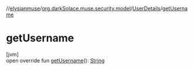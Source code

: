 //[elysianmuse](../../../index.md)/[org.darkSolace.muse.security.model](../index.md)/[UserDetails](index.md)/[getUsername](get-username.md)

# getUsername

[jvm]\
open override fun [getUsername](get-username.md)(): [String](https://kotlinlang.org/api/latest/jvm/stdlib/kotlin/-string/index.html)
